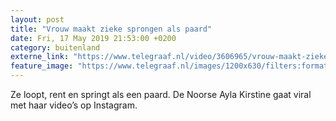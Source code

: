 ```yaml
---
layout: post
title: "Vrouw maakt zieke sprongen als paard"
date: Fri, 17 May 2019 21:53:00 +0200
category: buitenland
externe_link: "https://www.telegraaf.nl/video/3606965/vrouw-maakt-zieke-sprongen-als-paard"
feature_image: "https://www.telegraaf.nl/images/1200x630/filters:format(jpeg):quality(80)/cdn-kiosk-api.telegraaf.nl/f28a927c-797d-11e9-a810-0218eaf05005.jpg"
---
```


<p class="intro">Ze loopt, rent en springt als een paard. De Noorse Ayla Kirstine gaat viral met haar video’s op Instagram.</p>
